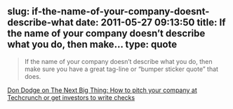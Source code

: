slug: if-the-name-of-your-company-doesnt-describe-what
date: 2011-05-27 09:13:50
title: If the name of your company doesn’t describe what you do, then make...
type: quote
---

> If the name of your company doesn’t describe what you do, then make sure you have a great tag-line or “bumper sticker quote” that does.

[Don Dodge on The Next Big Thing: How to pitch your company at Techcrunch or get investors to write checks](http://dondodge.typepad.com/the_next_big_thing/2010/09/how-to-pitch-your-company-at-techcrunch-or-get-investors-to-write-checks.html)
